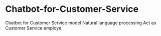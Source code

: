# Chatbot-for-Customer-Service
Chatbot for Customer Service model Natural language processing  Act as Customer Service employe

